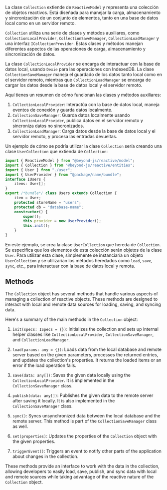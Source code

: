 La clase `Collection` extiende de `ReactiveModel` y representa una colección de objetos reactivos. Está diseñada para manejar la carga, almacenamiento y sincronización de un conjunto de elementos, tanto en una base de datos local como en un servidor remoto.

`Collection` utiliza una serie de clases y métodos auxiliares, como `CollectionLocalProvider`, `CollectionSaveManager`, `CollectionLoadManager` y una interfaz `ICollectionProvider`. Estas clases y métodos manejan diferentes aspectos de las operaciones de carga, almacenamiento y sincronización de datos.

La clase `CollectionLocalProvider` se encarga de interactuar con la base de datos local, usando `Dexie` para las operaciones con IndexedDB. La clase `CollectionSaveManager` maneja el guardado de los datos tanto local como en el servidor remoto, mientras que `CollectionLoadManager` se encarga de cargar los datos desde la base de datos local y el servidor remoto.

Aquí tienes un resumen de cómo funcionan las clases y métodos auxiliares:

1. `CollectionLocalProvider`: Interactúa con la base de datos local, maneja eventos de conexión y guarda datos localmente.
2. `CollectionSaveManager`: Guarda datos localmente usando `CollectionLocalProvider`, publica datos en el servidor remoto y sincroniza datos no sincronizados.
3. `CollectionLoadManager`: Carga datos desde la base de datos local y el servidor remoto, y procesa las entradas devueltas.

Un ejemplo de cómo se podría utilizar la clase `Collection` sería creando una clase `UserCollection` que extienda de `Collection`:

```typescript
import { ReactiveModel } from "@beyond-js/reactive/model";
import { Collection } from "@beyond-js/reactive/entities";
import { User } from "./user";
import { UserProvider } from "@package/name/bundle";
interface IUsers {
	items: User[];
}
export /*bundle*/ class Users extends Collection {
	item = User;
	protected storeName = "users";
	protected db = "database-name";
	constructor() {
		super();
		this.provider = new UserProvider();
		this.init();
	}
}

```

En este ejemplo, se crea la clase `UserCollection` que hereda de `Collection`. Se especifica que los elementos de esta colección serán objetos de la clase `User`. Para utilizar esta clase, simplemente se instanciaría un objeto `UserCollection` y se utilizarían los métodos heredados como `load`, `save`, `sync`, etc., para interactuar con la base de datos local y remota.


## Methods
The `Collection` object has several methods that handle various aspects of managing a collection of reactive objects. These methods are designed to interact with local and remote data sources for loading, saving, and syncing data.

Here's a summary of the main methods in the `Collection` object:

1. `init(specs: ISpecs = {})`: Initializes the collection and sets up internal helper classes like `CollectionLocalProvider`, `CollectionSaveManager`, and `CollectionLoadManager`.

2. `load(params: any = {})`: Loads data from the local database and remote server based on the given parameters, processes the returned entries, and updates the collection's properties. It returns the loaded items or an error if the load operation fails.

3. `save(data: any[])`: Saves the given data locally using the `CollectionLocalProvider`. It is implemented in the `CollectionSaveManager` class.

4. `publish(data: any[])`: Publishes the given data to the remote server after saving it locally. It is also implemented in the `CollectionSaveManager` class.

5. `sync()`: Syncs unsynchronized data between the local database and the remote server. This method is part of the `CollectionSaveManager` class as well.

6. `set(properties)`: Updates the properties of the `Collection` object with the given properties.

7. `triggerEvent()`: Triggers an event to notify other parts of the application about changes in the collection.

These methods provide an interface to work with the data in the collection, allowing developers to easily load, save, publish, and sync data with local and remote sources while taking advantage of the reactive nature of the `Collection` object.